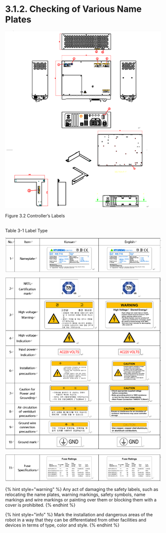 ﻿# 3.1.2. Checking of Various Name Plates

![](../../_assets/그림_3.1.2_안전라벨.png  )

Figure 3.2 Controller’s Labels <br/><br/>

Table 3-1 Label Type

![](../../_assets/1.7._안전_라벨(Hi6).png)

![](../../_assets/1.7._안전_라벨(Hi6)-표_1-2_안전라벨.png)

![](../../_assets/1.7._안전_라벨(Hi6)-표_1-2_안전라벨2.png)

{% hint style="warning" %}
Any act of damaging the safety labels, such as relocating the name plates, warning markings, safety symbols, name markings and wire markings or painting over them or blocking them with a cover is prohibited. 
{% endhint %}

{% hint style="info" %}
Mark the installation and dangerous areas of the robot in a way that they can be differentiated from other facilities and devices in terms of type, color and style.
{% endhint %}